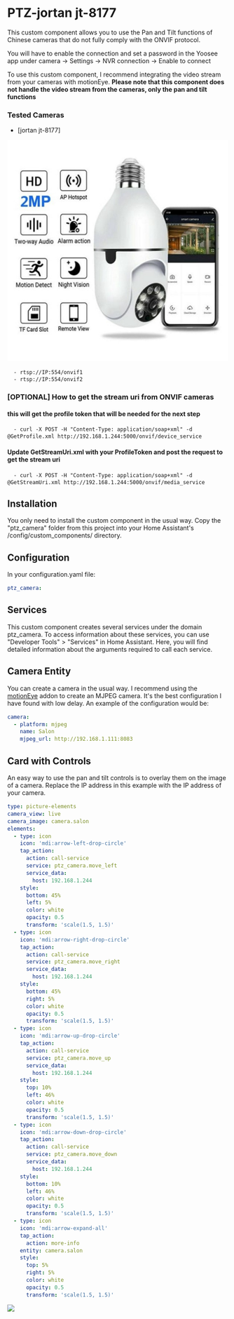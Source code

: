 # PTZ-jortan jt-8177

This custom component allows you to use the Pan and Tilt functions of Chinese cameras that do not fully comply with the ONVIF protocol.

You will have to enable the connection and set a password in the Yoosee app under camera -> Settings -> NVR connection -> Enable to connect

To use this custom component, I recommend integrating the video stream from your cameras with motionEye.
**Please note that this component does not handle the video stream from the cameras, only the pan and tilt functions**

### Tested Cameras

  - [jortan jt-8177]
  
![](camera.jpg)
  
      - rtsp://IP:554/onvif1
      - rtsp://IP:554/onvif2

### [OPTIONAL] How to get the stream uri from ONVIF cameras

  #### this will get the profile token that will be needed for the next step
      - curl -X POST -H "Content-Type: application/soap+xml" -d @GetProfile.xml http://192.168.1.244:5000/onvif/device_service 
  #### Update GetStreamUri.xml with your ProfileToken and post the request to get the stream uri
      - curl -X POST -H "Content-Type: application/soap+xml" -d @GetStreamUri.xml http://192.168.1.244:5000/onvif/media_service
      
## Installation
You only need to install the custom component in the usual way. Copy the "ptz_camera" folder from this project into your Home Assistant's /config/custom_components/ directory.

## Configuration
In your configuration.yaml file:

```yaml
ptz_camera:
```
## Services
This custom component creates several services under the domain ptz_camera. To access information about these services, you can use "Developer Tools" > "Services" in Home Assistant. Here, you will find detailed information about the arguments required to call each service.

## Camera Entity
You can create a camera in the usual way. I recommend using the [motionEye](https://addons.community/) addon to create an MJPEG camera. It's the best configuration I have found with low delay. An example of the configuration would be:

```yaml
camera:
  - platform: mjpeg
    name: Salon
    mjpeg_url: http://192.168.1.111:8083
```

## Card with Controls
An easy way to use the pan and tilt controls is to overlay them on the image of a camera. Replace the IP address in this example with the IP address of your camera.

```yaml
type: picture-elements
camera_view: live
camera_image: camera.salon
elements:
  - type: icon
    icon: 'mdi:arrow-left-drop-circle'
    tap_action:
      action: call-service
      service: ptz_camera.move_left
      service_data:
        host: 192.168.1.244
    style:
      bottom: 45%
      left: 5%
      color: white
      opacity: 0.5
      transform: 'scale(1.5, 1.5)'
  - type: icon
    icon: 'mdi:arrow-right-drop-circle'
    tap_action:
      action: call-service
      service: ptz_camera.move_right
      service_data:
        host: 192.168.1.244
    style:
      bottom: 45%
      right: 5%
      color: white
      opacity: 0.5
      transform: 'scale(1.5, 1.5)'
  - type: icon
    icon: 'mdi:arrow-up-drop-circle'
    tap_action:
      action: call-service
      service: ptz_camera.move_up
      service_data:
        host: 192.168.1.244
    style:
      top: 10%
      left: 46%
      color: white
      opacity: 0.5
      transform: 'scale(1.5, 1.5)'
  - type: icon
    icon: 'mdi:arrow-down-drop-circle'
    tap_action:
      action: call-service
      service: ptz_camera.move_down
      service_data:
        host: 192.168.1.244
    style:
      bottom: 10%
      left: 46%
      color: white
      opacity: 0.5
      transform: 'scale(1.5, 1.5)'
  - type: icon
    icon: 'mdi:arrow-expand-all'
    tap_action:
      action: more-info
    entity: camera.salon
    style:
      top: 5%
      right: 5%
      color: white
      opacity: 0.5
      transform: 'scale(1.5, 1.5)'

```
      
![](tarjeta.jpg)
